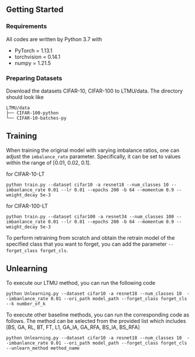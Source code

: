 ## Getting Started
### Requirements
All codes are written by Python 3.7 with
- PyTorch = 1.13.1
- torchvision = 0.14.1
- numpy = 1.21.5

### Preparing Datasets
Download the datasets CIFAR-10, CIFAR-100 to LTMU/data. The directory should look like

````
LTMU/data
├── CIFAR-100-python
└── CIFAR-10-batches-py
````
## Training
When training the original model with varying imbalance ratios, one can adjust the `imbalance_rate` parameter. Specifically, it can be set to values within the range of [0.01, 0.02, 0.1].

for CIFAR-10-LT
````
python train.py --dataset cifar10 -a resnet18 --num_classes 10 --imbanlance_rate 0.01 --lr 0.01 --epochs 200 -b 64 --momentum 0.9 --weight_decay 5e-3
````

for CIFAR-100-LT
````
python train.py --dataset cifar100 -a resnet34 --num_classes 100 --imbanlance_rate 0.01 --lr 0.01 --epochs 200 -b 64 --momentum 0.9 --weight_decay 5e-3 
````

To perform retraining from scratch and obtain the retrain model of the specified class that you want to forget, you can add the parameter `--forget_class forget_cls`.

## Unlearning
To execute our LTMU method, you can run the following code
````
python Unlearning.py --dataset cifar10 -a resnet18 --num_classes 10  --imbanlance_rate 0.01 --ori_path model_path --forget_class forget_cls --k number_of_k
````

To execute other baseline methods, you can run the corresponding code as follows. The method can be selected from the provided list which includes [BS, GA, RL, BT, FT, L1, GA_IA, GA_RFA, BS_IA, BS_RFA]

````
python Unlearning.py --dataset cifar10 -a resnet18 --num_classes 10  --imbanlance_rate 0.01 --ori_path model_path --forget_class forget_cls --unlearn_method method_name
````